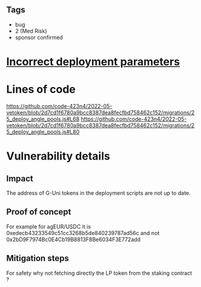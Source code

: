 ## Tags

- bug
- 2 (Med Risk)
- sponsor confirmed

# [Incorrect deployment parameters](https://github.com/code-423n4/2022-05-vetoken-findings/issues/52) 

# Lines of code

https://github.com/code-423n4/2022-05-vetoken/blob/2d7cd1f6780a9bcc8387dea8fecfbd758462c152/migrations/25_deploy_angle_pools.js#L68
https://github.com/code-423n4/2022-05-vetoken/blob/2d7cd1f6780a9bcc8387dea8fecfbd758462c152/migrations/25_deploy_angle_pools.js#L80


# Vulnerability details

## Impact
The address of G-Uni tokens in the deployment scripts are not up to date. 

## Proof of concept
For example for agEUR/USDC it is 0xedecb43233549c51cc3268b5de840239787ad56c and not 0x2bD9F7974Bc0E4Cb19B8813F8Be6034F3E772add

## Mitigation steps
For safety why not fetching directly the LP token from the staking contract ? 

